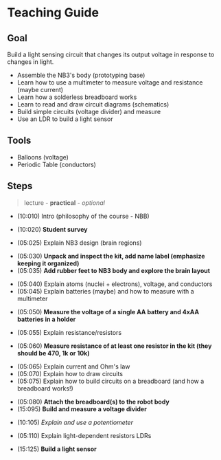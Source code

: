 # Teaching Guide

## Goal
Build a light sensing circuit that changes its output voltage in response to changes in light.
- Assemble the NB3's body (prototyping base)
- Learn how to use a multimeter to measure voltage and resistance (maybe current)
- Learn how a solderless breadboard works
- Learn to read and draw circuit diagrams (schematics)
- Build simple circuits (voltage divider) and measure
- Use an LDR to build a light sensor

## Tools
- Balloons (voltage)
- Periodic Table (conductors)

## Steps
> lecture - **practical** - *optional*

- (10:010) Intro (philosophy of the course - NBB)
+ (10:020) **Student survey**
- (05:025) Explain NB3 design (brain regions)
+ (05:030) **Unpack and inspect the kit, add name label (emphasize keeping it organized)**
+ (05:035) **Add rubber feet to NB3 body and explore the brain layout**
- (05:040) Explain atoms (nuclei + electrons), voltage, and conductors
- (05:045) Explain batteries (maybe) and how to measure with a multimeter
+ (05:050) **Measure the voltage of a single AA battery and 4xAA batteries in a holder**
- (05:055) Explain resistance/resistors
+ (05:060) **Measure resistance of at least one resistor in the kit (they should be 470, 1k or 10k)**
- (05:065) Explain current and Ohm's law
- (05:070) Explain how to draw circuits
- (05:075) Explain how to build circuits on a breadboard (and how a breadboard works!)
+ (05:080) **Attach the breadboard(s) to the robot body**
+ (15:095) **Build and measure a voltage divider**
* (10:105) *Explain and use a potentiometer*
- (05:110) Explain light-dependent resistors LDRs
+ (15:125) **Build a light sensor**
